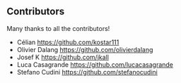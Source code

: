 Contributors
------------

Many thanks to all the contributors!

* Célian https://github.com/kostar111
* Olivier Dalang https://github.com/olivierdalang
* Josef K https://github.com/jkall
* Luca Casagrande https://github.com/lucacasagrande
* Stefano Cudini https://github.com/stefanocudini

